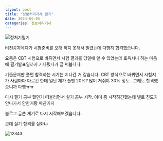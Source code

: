```yaml
---
layout: post
title: "정보처리기사 필기"
date: 2024-06-05
categories: 정보처리기사
---
```


![정처기필기](https://github.com/ymind14563/personalities/assets/163737600/abf40d06-aa78-4ee5-bc69-dfdf913d8d2b)


비전공자에다가 시험준비를 오래 하지 못해서 떨렸는데 다행히 합격했습니다.

요즘은 CBT 시험으로 바뀌면서 시험 결과를 당일에 알 수 있었는데
호옥시나 하는 마음에 필기발표일까지 기다렸다가 글 써봅니다.

기출문제만 풀면 합격하는 시기는 지나간 거 같습니다.
CBT 방식으로 바뀌면서 시험지가 사람마다 다르긴 한데 일단 제가 풀땐 20%? 많이 쳐줘야 30% 정도.. 그래도 합격했으니까 다행ㅠㅠ

다시 필기 공부 했던거 떠올리면서 실기 공부 시작.
이미 좀 시작하긴했는데 별로 진도가 안나가서 안한거랑 마찬가지

블로그 글쓴 계기로 다시 시작해보겠습니다.

근데 실기 합격률 실화냐

![12343](https://github.com/ymind14563/personalities/assets/163737600/4f0e2277-684f-42ca-8eac-a7219f46ca0e)


